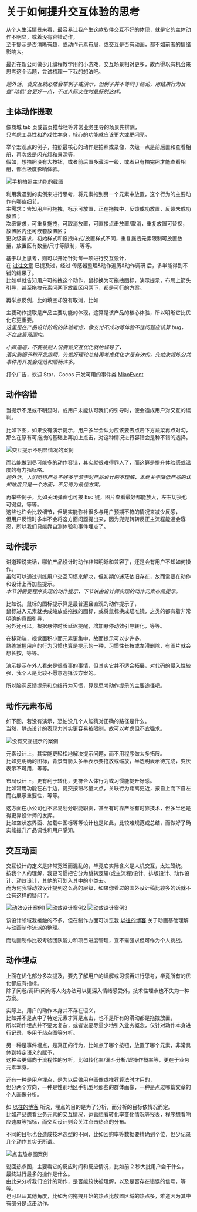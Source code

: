 # 关于如何提升交互体验的思考

从个人生活情景来看，最容易让我产生这款软件交互不好的体现，就是它的主体动作不明显，或着没有容错动作，  
至于提示是否清晰有趣，或动作元素布局，或交互是否有动画，都不如前者的情绪影响大。  

最近在新公司做少儿编程教学用的小游戏，交互场景相对更多，故而得以有机会来思考这个话题，尝试梳理一下我的想法吧。  

_题外话，谈交互就必然会举例子或演示，但例子并不等同于结论，用结果行为反推“动机”会更好一点，不过人际交往时最好别这样。_  

## 主体动作提取

像商城 tab 页或首页推荐栏等非常业务主导的场景先排除，  
只考虑工具性和游戏性本身，核心的功能就应该更大或更闪亮。  

举个宏观点的例子，拍照最核心的动作是拍照或录像，次级一点是前后置和查看相册，再次级是闪光灯和景深等，  
假如，想拍照没有大按钮，或者前后置多藏深一级，或者只有拍完照才能查看相册，都会极度影响体验。  

<img src="https://s1.ax1x.com/2020/10/22/BiucSU.jpg" alt="手机拍照主功能的截图">

利用我遇到的实例来进行思考，将元素拖到另一个元素中放置，这个行为的主要动作有哪些细节。  
主需求：告知用户可拖拽，标示可放置，正在拖拽中，反馈成功放置，反馈未成功放置；  
次级需求，可重复拖拽，可取消放置，可直接点击放置/取消，重复放置可替换，放置区内还可嵌套放置区；  
更次级需求，初始样式和拖拽样式/放置样式不同，重复拖拽元素限制可放置数量，放置区有数量/尺寸等限制，等等。  

基于以上思考，则可以开始针对每一项进行交互设计，  
在 [过往文章](./my-understanding-of-ux.md) 已提及过，经过 传感器整理&动作遍历&动作调研 后，多半能得到不错的结果了。  
比如单就告知用户可拖拽这个动作，鼠标换为可拖拽图标，演示提示，布局上箭头引导，甚至拖拽元素闪两下放置区闪两下，都是可行的方案。  

再举点反例，比如填空却没有取消，比如

主要动作提取是产品主要功能的体现，这算是该产品的核心体验，所以明晰它比优化它更重要。  
_这里是在产品设计阶段的体验考虑，像支付不成功等体验不佳问题应该算 bug，不在此篇范围内。_  

_小声逼逼，不要被别人说要做交互优化就给误导了，_  
_落实到细节和开发排期，先做好理论总结再考虑优化才是有效的，先抽象提炼公共事件再开发会规范和顺畅许多。_  

打个广告，欢迎 Star，Cocos 开发可用的事件类 [MiaoEvent](https://github.com/forever-z-133/zyh_cocos_components/tree/main/assets/miao-event)

## 动作容错

当提示不足或不明显时，或用户未能认可我们的引导时，便会造成用户对交互的误判。  

比如下图，如果没有演示提示，用户多半会认为应该要去点击下方蔬菜再点对勾，  
那么在原有可拖拽的基础上再加上点击，对这种情况进行容错会是种不错的选择。  

<img src="https://s1.ax1x.com/2020/10/22/BidmSH.png" alt="交互提示不明显情况的案例">

而若能做到尽可能多的动作容错，其实就很难得罪人了，而这算是提升体验感或温度的有力指标咯。  
_题外话，人们觉得产品不好多半源于对产品设计的不理解，本处关于降低产品的认知难度只是一个方面，不见得为最佳方案。_  

再举些例子，比如关闭弹窗也可按 Esc 键，图片查看最好都能放大，左右切换也可键盘，等等。  
这些也许会比较细节，但确实能弥补很多与用户预期不符的情况来减少反感，  
但用户反馈时多半不会将这方面问题提出来，因为兜兜转转反正主流程能通会容忍，所以我们只能靠自测体验和事件埋点了。  

## 动作提示

讲道理说实话，哪怕产品设计时动作非常明晰和兼容了，还是会有用户不知如何操作。  
虽然可以通过训练用户交互习惯来解决，但初期的迷茫依旧存在，故而需要在动作和设计上再加些提示。  
_本节讲需要程序实现的动作提示，下节讲由设计师实现的动作元素布局提示。_  

比如说，鼠标的图标提示算是最普遍且直观的动作提示了，  
鼠标进入元素就换成缩放或拖拽的图标，或将鼠标换成瞄准镜，之类的都有着非常明确的意图引导，  
另外还可以，根据悬停时长延迟提醒，增加悬停动效引导转化，等等。  

在移动端，视觉面积小而元素更集中，故而提示可以少许多，  
熟练掌握用户的行为习惯也算是提示的一种，习惯性长按或左滑删除，有图片就会想长按，等等。  

演示提示在外人看来是很省事的事情，但其实它并不适合拓展，对代码的侵入性较强，我个人是比较不愿意选择该方案的。  

所以脑洞反馈提示和总结行为习惯，算是思考动作提示的主要途径吧。  

## 动作元素布局

如下图，若没有演示，恐怕没几个人能猜对正确的路径是什么。  
当然，静态设计的表现力其实更容易被限制，故可以考虑但不宜强求。  

<img src="https://s1.ax1x.com/2020/10/23/BkIRKA.png" alt="没有交互提示的案例">

元素设计上，其实能更轻松地解决提示问题，而不用程序做太多拓展。  
比如更明确的图标，背景有箭头多半表示要拖放或缩放，半透明表示待完成，变灰表示不可用，等等。  

布局设计上，更有利于转化，更符合人体行为或习惯能提升好感。  
比如常用功能在右手边，提交按钮尽量大点，关联行为距离更近，按自上而下自左而右展示重要性，等等。  

这方面在小公司也不容易划分职能职责，甚至有时靠产品有时靠技术，但多半还是得更靠设计师的发挥。  
比如空状态界面、加载中图标等等设计也是如此，比较难规范或总结，而做好了确实能提升产品调性和用户感知。  

## 交互动画

交互设计的定义是非常宽泛而混乱的，毕竟它实际含义是人机交互，太过笼统。  
按我个人的理解，我更习惯把它分为跳转逻辑(或主流程)设计、排版设计、动作设计、动效设计，其他的可划入其中的小类去。  
而为何我将动效设计提到这么高的层级，如果你看过的国外设计稿比较多的话就不会有这样的疑问了。  

<img src="https://s1.ax1x.com/2020/10/23/BAcSMV.gif" alt="动效设计案例1">

<img src="https://s1.ax1x.com/2020/10/23/BAcyzq.gif" alt="动效设计案例2">

<img src="https://s1.ax1x.com/2020/10/23/BA6JDU.gif" alt="动效设计案例3">

该设计领域我接触的不多，但在制作方面可浏览我 [以往的博客](./my-understanding-of-animation.md) 关于动画基础理解与动画制作流派的整理。  

而动画制作比较考验团队能力和项目进度管理，宜不需强求但可作为个人挑战。  

## 动作埋点

上面在优化部分多次提及，要先了解用户的误解或习惯再进行思考，毕竟所有的优化都应有指标。  
除了问卷/调研/问询等人肉办法可以更深入情绪感受外，技术性埋点也不失为一种方案。  

实际上，用户的动作本身并不存在语义，  
比如并不是点中了特定元素才算是点击，也不是所有的滑动都是拖拽放置，  
所以动作埋点并不要太复杂，或者说要尽量少地引入业务概念，仅针对动作本身进行记录，多用于热点图等分析。  

另一种是事件埋点，是真正的行为，比如点了哪个按钮，放置了哪个元素，非常具体到特定语义的赋予，  
这种会更偏向于流程性的分析，比如转化率/漏斗分析/误操作概率等，更在于业务元素本身。  

还有一种是用户埋点，是为以后做用户画像或推荐算法时才用的，  
但分两个方向，一种是性别地区手机型号那些的群体画像，一种是点过哪篇文章的个人画像分析。  

如 [以往的博客](./summary-of-event-tracking.md) 所说，埋点的目的是为了分析，而分析的目标依情况而定。  
比如产品想看业务元素的交互情况，运营想看转化率变化情况等报表，程序想看响应速度等指标，而交互设计则会关注点击热点的分布。  

不同的目标也会造成技术选型的不同，比如回购率等数据要精确到个位，但少记录几个动作其实无所谓。  

<img src="https://s1.ax1x.com/2020/10/23/BA59UK.png" alt="点击热点图案例">

说回热点图，主要看它的反应时间和反应情况，比如前 2 秒大批用户会干什么，最终进行最多的操作是什么。  
由此来分析我们设计的动作，是否能较快被理解，以及是否存在错误的信号，等等。  
也可以从其他角度，比如为何拖拽开始的热点比放置区域的热点多，难道因为其中有部分是点击动作。
